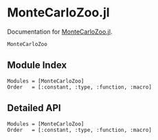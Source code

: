 # MonteCarloZoo.jl

Documentation for [MonteCarloZoo.jl](https://github.com/THargreaves/MonteCarloZoo.jl).

```@docs
MonteCarloZoo
```

## Module Index

```@index
Modules = [MonteCarloZoo]
Order   = [:constant, :type, :function, :macro]
```

## Detailed API

```@autodocs
Modules = [MonteCarloZoo]
Order   = [:constant, :type, :function, :macro]
```
